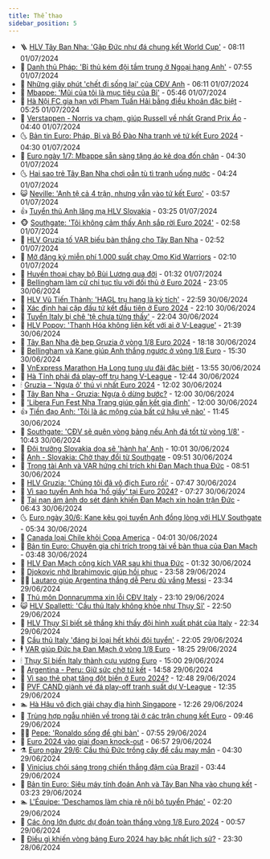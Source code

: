 ```yaml
---
title: Thể thao
sidebar_position: 5
---
```


<!-- vnexpress-the-thao:START -->
- 🪜 [HLV Tây Ban Nha: &#39;Gặp Đức như đá chung kết World Cup&#39;](https://vnexpress.net/hlv-tay-ban-nha-gap-duc-nhu-da-chung-ket-world-cup-4764776.html) - 08:11 01/07/2024
- 🦩 [Danh thủ Pháp: &#39;Bỉ thủ kém đội tầm trung ở Ngoại hạng Anh&#39;](https://vnexpress.net/danh-thu-phap-bi-thu-kem-doi-tam-trung-o-ngoai-hang-anh-4764801.html) - 07:55 01/07/2024
- 🧰 [Những giây phút &#39;chết đi sống lại&#39; của CĐV Anh](https://vnexpress.net/nhung-giay-phut-chet-di-song-lai-cua-cdv-anh-4764752.html) - 06:11 01/07/2024
- 🤗 [Mbappe: &#39;Mũi của tôi là mục tiêu của Bỉ&#39;](https://vnexpress.net/mbappe-mui-cua-toi-la-muc-tieu-cua-bi-4764746.html) - 05:46 01/07/2024
- 🥳 [Hà Nội FC gia hạn với Phạm Tuấn Hải bằng điều khoản đặc biệt](https://vnexpress.net/ha-noi-fc-gia-han-voi-pham-tuan-hai-bang-dieu-khoan-dac-biet-4764740.html) - 05:25 01/07/2024
- 🦣 [Verstappen - Norris va chạm, giúp Russell về nhất Grand Prix Áo](https://vnexpress.net/verstappen-norris-va-cham-giup-russell-ve-nhat-grand-prix-ao-4764614.html) - 04:40 01/07/2024
- 🌜 [Bản tin Euro: Pháp, Bỉ và Bồ Đào Nha tranh vé tứ kết Euro 2024](https://vnexpress.net/ban-tin-euro-phap-bi-va-bo-dao-nha-tranh-ve-tu-ket-euro-2024-4764699.html) - 04:30 01/07/2024
- 🫶 [Euro ngày 1/7: Mbappe sẵn sàng tặng áo kẻ dọa đốn chân](https://vnexpress.net/cap-nhat-tin-tuc-euro-ngay-1-7-4764669.html) - 04:30 01/07/2024
- 🌜 [Hai sao trẻ Tây Ban Nha chơi oẳn tù tì tranh uống nước](https://vnexpress.net/hai-sao-tre-tay-ban-nha-choi-oan-tu-ti-tranh-uong-nuoc-4764608.html) - 04:24 01/07/2024
- 😺 [Neville: &#39;Anh tệ cả 4 trận, nhưng vẫn vào tứ kết Euro&#39;](https://vnexpress.net/neville-anh-te-ca-4-tran-nhung-van-vao-tu-ket-euro-4764675.html) - 03:57 01/07/2024
- 👍 [Tuyển thủ Anh lăng mạ HLV Slovakia](https://vnexpress.net/tuyen-thu-anh-lang-ma-hlv-slovakia-4764630.html) - 03:25 01/07/2024
- 🐵 [Southgate: &#39;Tôi không cảm thấy Anh sắp rời Euro 2024&#39;](https://vnexpress.net/southgate-toi-khong-cam-thay-anh-sap-roi-euro-2024-4764617.html) - 02:58 01/07/2024
- 💫 [HLV Gruzia tố VAR biếu bàn thắng cho Tây Ban Nha](https://vnexpress.net/hlv-gruzia-to-var-bieu-ban-thang-cho-tay-ban-nha-4764573.html) - 02:52 01/07/2024
- 🦆 [Mở đăng ký miễn phí 1.000 suất chạy Omo Kid Warriors](https://vnexpress.net/mo-dang-ky-mien-phi-1-000-suat-chay-omo-kid-warriors-4764439.html) - 02:10 01/07/2024
- 🙉 [Huyền thoại chạy bộ Bùi Lương qua đời](https://vnexpress.net/huyen-thoai-chay-bo-bui-luong-qua-doi-4764568.html) - 01:32 01/07/2024
- 📝 [Bellingham làm cử chỉ tục tĩu với đối thủ ở Euro 2024](https://vnexpress.net/bellingham-lam-cu-chi-tuc-tiu-voi-doi-thu-o-euro-2024-4764525.html) - 23:05 30/06/2024
- 💯 [HLV Vũ Tiến Thành: &#39;HAGL trụ hạng là kỳ tích&#39;](https://vnexpress.net/hlv-vu-tien-thanh-hagl-tru-hang-la-ky-tich-4764526.html) - 22:59 30/06/2024
- 🌈 [Xác định hai cặp đấu tứ kết đầu tiên ở Euro 2024](https://vnexpress.net/xac-dinh-hai-cap-dau-tu-ket-dau-tien-o-euro-2024-4764524.html) - 22:10 30/06/2024
- 🦩 [Tuyển Italy bị chê &#39;tệ chưa từng thấy&#39;](https://vnexpress.net/tuyen-italy-bi-che-te-chua-tung-thay-4764491.html) - 22:04 30/06/2024
- 🐲 [HLV Popov: &#39;Thanh Hóa không liên kết với ai ở V-League&#39;](https://vnexpress.net/hlv-popov-thanh-hoa-khong-lien-ket-voi-ai-o-v-league-4764500.html) - 21:39 30/06/2024
- 🌁 [Tây Ban Nha đè bẹp Gruzia ở vòng 1/8 Euro 2024](https://vnexpress.net/truc-tiep-tran-tay-ban-nha-vs-gruzia-o-euro-2024-4764519-tong-thuat.html) - 18:18 30/06/2024
- 💯 [Bellingham và Kane giúp Anh thắng ngược ở vòng 1/8 Euro](https://vnexpress.net/truc-tiep-tran-anh-vs-slovakia-euro-2024-4764505-tong-thuat.html) - 15:30 30/06/2024
- 🌝 [VnExpress Marathon Hạ Long tung ưu đãi đặc biệt](https://vnexpress.net/vnexpress-marathon-ha-long-tung-uu-dai-dac-biet-4763877.html) - 13:55 30/06/2024
- 🤖 [Hà Tĩnh phải đá play-off trụ hạng V-League](https://vnexpress.net/ha-tinh-phai-da-play-off-tru-hang-v-league-4764456.html) - 12:44 30/06/2024
- 🕯 [Gruzia – &#39;Ngựa ô&#39; thú vị nhất Euro 2024](https://vnexpress.net/gruzia-ngua-o-thu-vi-nhat-euro-2024-4764015.html) - 12:02 30/06/2024
- 🧰 [Tây Ban Nha - Gruzia: Ngựa ô dừng bước?](https://vnexpress.net/tay-ban-nha-gruzia-ngua-o-dung-buoc-4764473.html) - 12:00 30/06/2024
- 🥳 [&#39;Libera Fun Fest Nha Trang giúp gắn kết gia đình&#39;](https://vnexpress.net/libera-fun-fest-nha-trang-giup-gan-ket-gia-dinh-4764115.html) - 12:00 30/06/2024
- 👍 [Tiền đạo Anh: &#39;Tôi là ác mộng của bất cứ hậu vệ nào&#39;](https://vnexpress.net/tien-dao-anh-toi-la-ac-mong-cua-bat-cu-hau-ve-nao-4764479.html) - 11:45 30/06/2024
- 💪 [Southgate: &#39;CĐV sẽ quên vòng bảng nếu Anh đá tốt từ vòng 1/8&#39;](https://vnexpress.net/southgate-cdv-se-quen-vong-bang-neu-anh-da-tot-tu-vong-1-8-4764468.html) - 10:43 30/06/2024
- 👹 [Đội trưởng Slovakia dọa sẽ &#39;hành hạ&#39; Anh](https://vnexpress.net/doi-truong-slovakia-doa-se-hanh-ha-anh-4764307.html) - 10:01 30/06/2024
- 🧰 [Anh - Slovakia: Chờ thay đổi từ Southgate](https://vnexpress.net/anh-slovakia-cho-thay-doi-tu-southgate-4764459.html) - 09:51 30/06/2024
- 🚀 [Trọng tài Anh và VAR hứng chỉ trích khi Đan Mạch thua Đức](https://vnexpress.net/trong-tai-anh-va-var-hung-chi-trich-khi-dan-mach-thua-duc-4764440.html) - 08:51 30/06/2024
- 🎃 [HLV Gruzia: &#39;Chúng tôi đã vô địch Euro rồi&#39;](https://vnexpress.net/hlv-gruzia-chung-toi-da-vo-dich-euro-roi-4764311.html) - 07:47 30/06/2024
- 🧰 [Vì sao tuyển Anh hóa &#39;hổ giấy&#39; tại Euro 2024?](https://vnexpress.net/vi-sao-tuyen-anh-hoa-ho-giay-tai-euro-2024-4764330.html) - 07:27 30/06/2024
- 👀 [Tai nạn ám ảnh do sét đánh khiến Đan Mạch xin hoãn trận Đức](https://vnexpress.net/tai-nan-am-anh-do-set-danh-khien-dan-mach-xin-hoan-tran-duc-4764407.html) - 06:43 30/06/2024
- 🌜 [Euro ngày 30/6: Kane kêu gọi tuyển Anh đồng lòng với HLV Southgate](https://vnexpress.net/euro-ngay-30-6-4764413.html) - 05:34 30/06/2024
- 🫶 [Canada loại Chile khỏi Copa America](https://vnexpress.net/canada-loai-chile-khoi-copa-america-4764346.html) - 04:01 30/06/2024
- 🦄 [Bản tin Euro: Chuyên gia chỉ trích trọng tài về bàn thua của Đan Mạch](https://vnexpress.net/ban-tin-euro-chuyen-gia-chi-trich-trong-tai-ve-ban-thua-cua-dan-mach-4764389.html) - 03:48 30/06/2024
- 🥳 [HLV Đan Mạch công kích VAR sau khi thua Đức](https://vnexpress.net/hlv-dan-mach-cong-kich-var-sau-khi-thua-duc-4764328.html) - 01:32 30/06/2024
- 🐲 [Djokovic nhờ Ibrahimovic giúp hồi phục](https://vnexpress.net/djokovic-nho-ibrahimovic-giup-hoi-phuc-4764318.html) - 23:58 29/06/2024
- 🧑‍🏫 [Lautaro giúp Argentina thắng dễ Peru dù vắng Messi](https://vnexpress.net/argentina-vs-peru-copa-america-4764324-tong-thuat.html) - 23:34 29/06/2024
- 🤔 [Thủ môn Donnarumma xin lỗi CĐV Italy](https://vnexpress.net/thu-mon-donnarumma-xin-loi-cdv-italy-4764322.html) - 23:10 29/06/2024
- 😺 [HLV Spalletti: &#39;Cầu thủ Italy không khỏe như Thụy Sĩ&#39;](https://vnexpress.net/hlv-spalletti-cau-thu-italy-khong-khoe-nhu-thuy-si-4764308.html) - 22:50 29/06/2024
- 💪 [HLV Thụy Sĩ biết sẽ thắng khi thấy đội hình xuất phát của Italy](https://vnexpress.net/hlv-thuy-si-biet-se-thang-khi-thay-doi-hinh-xuat-phat-cua-italy-4764314.html) - 22:34 29/06/2024
- 💼 [Cầu thủ Italy &#39;đáng bị loại hết khỏi đội tuyển&#39;](https://vnexpress.net/cau-thu-italy-dang-bi-loai-het-khoi-doi-tuyen-4764312.html) - 22:05 29/06/2024
- 🕴 [VAR giúp Đức hạ Đan Mạch ở vòng 1/8 Euro](https://vnexpress.net/ket-qua-duc-vs-dan-mach-4764305-tong-thuat.html) - 18:25 29/06/2024
- 🕯 [Thụy Sĩ biến Italy thành cựu vương Euro](https://vnexpress.net/truc-tiep-tran-thuy-si-vs-italy-o-euro-2024-4764290-tong-thuat.html) - 15:00 29/06/2024
- 📝 [Argentina - Peru: Giữ sức chờ tứ kết](https://vnexpress.net/argentina-peru-giu-suc-cho-tu-ket-4764289.html) - 14:58 29/06/2024
- 🧐 [Vì sao thẻ phạt tăng đột biến ở Euro 2024?](https://vnexpress.net/vi-sao-the-phat-tang-dot-bien-o-euro-2024-4764268.html) - 12:48 29/06/2024
- 🙉 [PVF CAND giành vé đá play-off tranh suất dự V-League](https://vnexpress.net/pvf-cand-gianh-ve-da-play-off-tranh-suat-du-v-league-4764267.html) - 12:35 29/06/2024
- 🏊 [Hà Hậu vô địch giải chạy địa hình Singapore](https://vnexpress.net/ha-hau-vo-dich-giai-chay-dia-hinh-singapore-4764224.html) - 12:26 29/06/2024
- 🌊 [Trùng hợp ngẫu nhiên về trọng tài ở các trận chung kết Euro](https://vnexpress.net/trung-hop-ngau-nhien-ve-trong-tai-o-cac-tran-chung-ket-euro-4764216.html) - 09:46 29/06/2024
- 👨‍🏫 [Pepe: &#39;Ronaldo sống để ghi bàn&#39;](https://vnexpress.net/pepe-ronaldo-song-de-ghi-ban-4764186.html) - 07:55 29/06/2024
- 🥷 [Euro 2024 vào giai đoạn knock-out](https://vnexpress.net/euro-2024-vao-giai-doan-knock-out-4764127.html) - 06:57 29/06/2024
- ⚗️ [Euro ngày 29/6: Cầu thủ Đức trồng cây để cầu may mắn](https://vnexpress.net/euro-ngay-29-6-4764125.html) - 04:30 29/06/2024
- 🌮 [Vinicius chói sáng trong chiến thắng đậm của Brazil](https://vnexpress.net/vinicius-choi-sang-trong-chien-thang-dam-cua-brazil-4764079.html) - 03:44 29/06/2024
- 🤩 [Bản tin Euro: Siêu máy tính đoán Anh và Tây Ban Nha vào chung kết](https://vnexpress.net/ban-tin-euro-sieu-may-tinh-doan-anh-va-tay-ban-nha-vao-chung-ket-4764099.html) - 03:23 29/06/2024
- 🏊 [L&#39;Équipe: &#39;Deschamps làm chia rẽ nội bộ tuyển Pháp&#39;](https://vnexpress.net/l-equipe-deschamps-lam-chia-re-noi-bo-tuyen-phap-4764078.html) - 02:20 29/06/2024
- 🐎 [Các ông lớn được dự đoán toàn thắng vòng 1/8 Euro 2024](https://vnexpress.net/cac-ong-lon-duoc-du-doan-toan-thang-vong-1-8-euro-2024-4764037.html) - 00:57 29/06/2024
- 💫 [Điều gì khiến vòng bảng Euro 2024 hay bậc nhất lịch sử?](https://vnexpress.net/dieu-gi-khien-vong-bang-euro-2024-hay-bac-nhat-lich-su-4764017.html) - 23:30 28/06/2024<!-- vnexpress-the-thao:END -->
